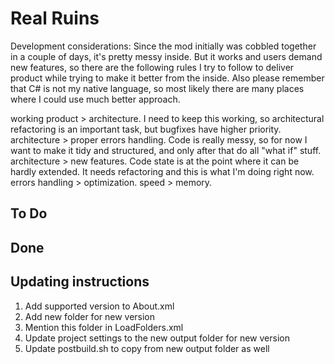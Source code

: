 ﻿# Real Ruins

Development considerations:
Since the mod initially was cobbled together in a couple of days, it's pretty messy inside. But it works and users demand new features, so
there are the following rules I try to follow to deliver product while trying to make it better from the inside.
Also please remember that C# is not my native language, so most likely there are many places where I could use much better approach.

working product > architecture. I need to keep this working, so architectural refactoring is an important task, but bugfixes have higher priority.
architecture > proper errors handling. Code is really messy, so for now I want to make it tidy and structured, and only after that do all "what if" stuff.
architecture > new features. Code state is at the point where it can be hardly extended. It needs refactoring and this is what I'm doing right now.
errors handling > optimization. 
speed > memory.

## To Do

## Done

## Updating instructions
1. Add supported version to About.xml
2. Add new folder for new version
3. Mention this folder in LoadFolders.xml
4. Update project settings to the new output folder for new version
5. Update postbuild.sh to copy from new output folder as well